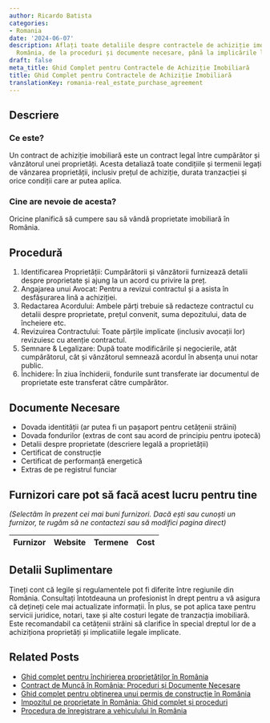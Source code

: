 ```yaml
---
author: Ricardo Batista
categories:
- Romania
date: '2024-06-07'
description: Aflați toate detaliile despre contractele de achiziție imobiliară în
  România, de la proceduri și documente necesare, până la implicările legale.
draft: false
meta_title: Ghid Complet pentru Contractele de Achiziție Imobiliară
title: Ghid Complet pentru Contractele de Achiziție Imobiliară
translationKey: romania-real_estate_purchase_agreement
---
```



## Descriere
### Ce este?
Un contract de achiziție imobiliară este un contract legal între cumpărător și vânzătorul unei proprietăți. Acesta detaliază toate condițiile și termenii legați de vânzarea proprietății, inclusiv prețul de achiziție, durata tranzacției și orice condiții care ar putea aplica.

### Cine are nevoie de acesta?
Oricine planifică să cumpere sau să vândă proprietate imobiliară în România.

## Procedură

1. Identificarea Proprietății: Cumpărătorii și vânzătorii furnizează detalii despre proprietate și ajung la un acord cu privire la preț.
2. Angajarea unui Avocat: Pentru a revizui contractul și a asista în desfășurarea lină a achiziției.
3. Redactarea Acordului: Ambele părți trebuie să redacteze contractul cu detalii despre proprietate, prețul convenit, suma depozitului, data de încheiere etc.
4. Revizuirea Contractului: Toate părțile implicate (inclusiv avocații lor) revizuiesc cu atenție contractul.
5. Semnare & Legalizare: După toate modificările și negocierile, atât cumpărătorul, cât și vânzătorul semnează acordul în absența unui notar public.
6. Închidere: În ziua închiderii, fondurile sunt transferate iar documentul de proprietate este transferat către cumpărător.

## Documente Necesare

- Dovada identității (ar putea fi un pașaport pentru cetățenii străini)
- Dovada fondurilor (extras de cont sau acord de principiu pentru ipotecă)
- Detalii despre proprietate (descriere legală a proprietății)
- Certificat de construcție
- Certificat de performanță energetică
- Extras de pe registrul funciar

## Furnizori care pot să facă acest lucru pentru tine

_(Selectăm în prezent cei mai buni furnizori. Dacă ești sau cunoști un furnizor, te rugăm să ne contactezi sau să modifici pagina direct)_

| Furnizor        |     Website     |     Termene      |       Cost       |
| :-------------: | :-------------: |  :-------------: | :-------------: |

## Detalii Suplimentare

Țineți cont că legile și regulamentele pot fi diferite între regiunile din România. Consultați întotdeauna un profesionist în drept pentru a vă asigura că dețineți cele mai actualizate informații. În plus, se pot aplica taxe pentru servicii juridice, notari, taxe și alte costuri legate de tranzacția imobiliară. Este recomandabil ca cetățenii străini să clarifice în special dreptul lor de a achiziționa proprietăți și implicatiile legale implicate.


## Related Posts

- [Ghid complet pentru închirierea proprietăților în România](https://tramitit.com/ro/guides/romania/contract_de_inchiriere/)
- [Contract de Muncă în România: Proceduri și Documente Necesare](https://tramitit.com/ro/guides/romania/contract_de_munca/)
- [Ghid complet pentru obținerea unui permis de construcție în România](https://tramitit.com/ro/guides/romania/autorizatie_de_construire/)
- [Impozitul pe proprietate în România: Ghid complet și proceduri](https://tramitit.com/ro/guides/romania/impozit_pe_proprietati/)
- [Procedura de înregistrare a vehiculului în România](https://tramitit.com/ro/guides/romania/viza_autovehicul/)